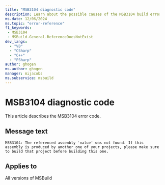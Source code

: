 ```yaml
---
title: "MSB3104 diagnostic code"
description: Learn about the possible causes of the MSB3104 build error, and get troubleshooting tips.
ms.date: 12/06/2024
ms.topic: "error-reference"
f1_keywords:
 - MSB3104
 - MSBuild.General.ReferenceDoesNotExist
dev_langs:
  - "VB"
  - "CSharp"
  - "C++"
  - "FSharp"
author: ghogen
ms.author: ghogen
manager: mijacobs
ms.subservice: msbuild
---
```


# MSB3104 diagnostic code

<!-- :::ErrorDefinitionDescription::: -->
<!-- :::editable-content name="introDescription"::: -->
This article describes the MSB3104 error code.
<!-- :::editable-content-end::: -->

## Message text

`MSB3104: The referenced assembly 'value' was not found. If this assembly is produced by another one of your projects, please make sure to build that project before building this one.`

<!-- :::editable-content name="postOutputDescription"::: -->
<!--
{StrBegin="MSB3104: "}
-->
<!-- :::editable-content-end::: -->
<!-- :::ErrorDefinitionDescription-end::: -->

## Applies to

All versions of MSBuild

